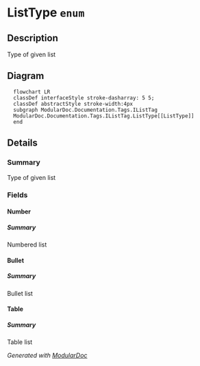 # ListType `enum`

## Description
Type of given list

## Diagram
```mermaid
  flowchart LR
  classDef interfaceStyle stroke-dasharray: 5 5;
  classDef abstractStyle stroke-width:4px
  subgraph ModularDoc.Documentation.Tags.IListTag
  ModularDoc.Documentation.Tags.IListTag.ListType[[ListType]]
  end
```

## Details
### Summary
Type of given list

### Fields
#### Number
##### Summary
Numbered list

#### Bullet
##### Summary
Bullet list

#### Table
##### Summary
Table list

*Generated with* [*ModularDoc*](https://github.com/hailstorm75/ModularDoc)
